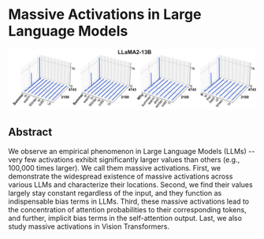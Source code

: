 # Massive Activations in Large Language Models

<p align="center">
<img src="massive_act.jpg" width="600" title="blank">
</p>

## Abstract

We observe an empirical phenomenon in Large Language Models (LLMs) -- very
few activations exhibit significantly larger values than others (e.g., 100,000
times larger). We call them massive activations. First, we demonstrate the
widespread existence of massive activations across various LLMs and
characterize their locations. Second, we find their values largely stay
constant regardless of the input, and they function as indispensable bias terms
in LLMs. Third, these massive activations lead to the concentration of
attention probabilities to their corresponding tokens, and further, implicit
bias terms in the self-attention output. Last, we also study massive
activations in Vision Transformers.
